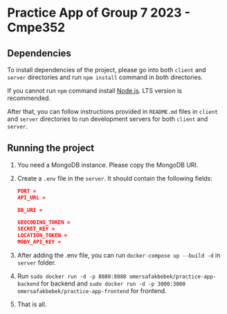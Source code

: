 # Practice App of Group 7 2023 - Cmpe352

## Dependencies

To install dependencies of the project, please go into both `client` and `server` directories and run `npm install` command in both directories.

If you cannot run `npm` command install [Node.js](https://nodejs.org/). LTS version is recommended.

After that, you can follow instructions provided in `README.md` files in `client` and `server` directories to run development servers for both `client` and `server`.

## Running the project
1. You need a MongoDB instance. Please copy the MongoDB URI.
2. Create a `.env` file in the `server`. It should contain the following fields:

    ```json
    PORT =
    API_URL =

    DB_URI = 

    GEOCODING_TOKEN = 
    SECRET_KEY = 
    LOCATION_TOKEN = 
    MOBY_API_KEY =  
    ```
    
3. After adding the .env file, you can run `docker-compose up --build -d` in `server` folder.
4. Run `sudo docker run -d -p 8080:8080 omersafakbebek/practice-app-backend` for backend and `sudo docker run -d -p 3000:3000 omersafakbebek/practice-app-frontend` for frontend.
5. That is all.

    


